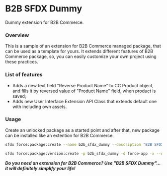 # B2B SFDX Dummy
Dummy extension for B2B Commerce.

### Overview
This is a sample of an extension for B2B Commerce managed package, that can be used as a template for yours. It extends different features of B2B Commerce package, so, you can easily customize your own project using these practices.

### List of features
 - Adds a new text field "Reverse Product Name" to CC Product object, and fills it by reversed value of "Product Name" field, when product is saved;
 - Adds new User Interface Extension API Class that extends default one with including own assets.

### Usage
Create an unlocked package as a started point and after that, new package can be installed like an extention for B2B Commerce:
```sh
sfdx force:package:create --name b2b_sfdx_dummy --description "B2B SFDX Dummy" --packagetype Unlocked --path force-app --nonamespace --targetdevhubusername DevHub
```
```sh
sfdx force:package:version:create -p b2b_sfdx_dummy -d force-app -x --wait 10 -v DevHub
```

**_Do you need an extension for B2B Commerce? Use "B2B SFDX Dummy"... it will definitely simplify your life!_**
